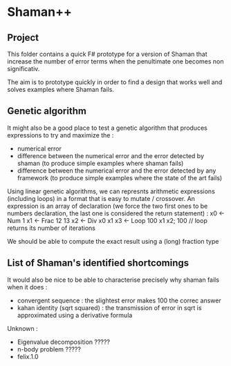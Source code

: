 
# Shaman++

## Project

This folder contains a quick F# prototype for a version of Shaman that increase the number of error terms when the penultimate one becomes non significativ.

The aim is to prototype quickly in order to find a design that works well and solves examples where Shaman fails.

## Genetic algorithm

It might also be a good place to test a genetic algorithm that produces expressions to try and maximize the :
- numerical error
- difference between the numerical error and the error detected by shaman (to produce simple examples where shaman fails)
- difference between the numerical error and the error detected by any framework (to produce simple examples where the state of the art fails)

Using linear genetic algorithms, we can represnts arithmetic expressions (including loops) in a format that is easy to mutate / crossover.
An expression is an array of declaration (we force the two first ones to be numbers declaration, the last one is considered the return statement) :
x0 <- Num 1
x1 <- Frac 12 13
x2 <- Div x0 x1
x3 <- Loop 100 x1 x2; 100 // loop returns its number of iterations

We should be able to compute the exact result using a (long) fraction type

## List of Shaman's identified shortcomings

It would also be nice to be able to characterise precisely why shaman fails when it does :
- convergent sequence : the slightest error makes 100 the correc answer
- kahan identity (sqrt squared) : the transmission of error in sqrt is approximated using a derivative formula

Unknown :
- Eigenvalue decomposition ?????
- n-body problem ?????
- felix.1.0
